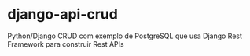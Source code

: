 # django-api-crud
Python/Django CRUD com exemplo de PostgreSQL que usa Django Rest Framework para construir Rest APIs
